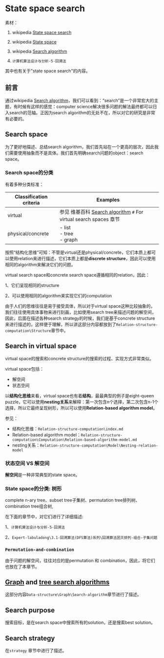 # State space search

素材：

1. wikipedia [State space search](https://en.wikipedia.org/wiki/State_space_search)

2. wikipedia [State space](https://en.wikipedia.org/wiki/State_space)

3. wikipedia [Search algorithm](https://en.wikipedia.org/wiki/Search_algorithm)

4. `计算机算法设计与分析-5-回溯法`

其中也有关于"state space search"的内容。

## 前言

通过wikipedia [Search algorithm](https://en.wikipedia.org/wiki/Search_algorithm)，我们可以看到：“search”是一个非常宏大的主题，有时候有这样的感觉：computer science解决很多问题的解法最终都可以归入search的范轴。正因为search algorithm的无处不在，所以对它的研究是非常有必要的。



## Search space

为了更好地描述、总结search algorithm，我们首先站在一个更高的层次，因此我们需要使用抽象而不是具体。我们首先明确search问题的object：search space。

### Search space的分类

有着多种分类标准：

| Classification criteria | Examples                                                     |
| ----------------------- | ------------------------------------------------------------ |
| virtual                 | 参见 维基百科 [Search algorithm](https://en.wikipedia.org/wiki/Search_algorithm) `#` For virtual search spaces 章节 |
| physical/concrete       | - list<br>- tree<br>- graph                                  |

按照“结构化思维”可知：不管是virtual还是physical/concrete，它们本质上都可以使用relation来进行描述，它们本质上都是**discrete structure**，因此可以使用相同的algorithm来解决它们的问题。

virtual search space和concrete search space遵循相同的relation，因此：

1、它们呈现相同的structure

2、可以使用相同的algorithm来实现它们的computation

由于人们的思维往往是易于接受具体，所以对于virtual space这种比较抽象的，我们往往使用具体事物来进行刻画，比如使用search tree来描述问题的解空间，因此，后面在描述各种search strategy的时候，我们是基于concrete structure来进行描述的，这样便于理解，所以讲这部分内容都放到了`Relation-structure-computation\Structure`章节中。

## Search in virtual space 

virtual space的搜索和concrete structure的搜索的过程、实现方式非常类似。

virtual space包括：

- 解空间
- 状态空间

以**结构化思维**来看，virtual space也有着**结构**，最最典型的例子是eight-queen puzzle，它可以使用**nesting关系**来解释：第一次包含n个选择，第二次包含n-1个选择，所以它最终呈现树形，所以可以使用**Relation-based algorithm model**。

参见：

- 结构化思维：`Relation-structure-computation\index.md`
- Relation-based algorithm model：`Relation-structure-computation\Computation\Relation-based-algorithm-model.md`
- nesting关系：`Relation-structure-computation\Model\Nesting-relation-model`



### 状态空间 VS 解空间

**解空间**是一种非常典型的state space。



### State space的分类: 树形

complete n-ary tree、subset tree子集树、permutation tree排列树、combination tree组合树,

在下面的章节中，对它们进行了详细描述:

1、`计算机算法设计与分析-5-回溯法`

2、`Expert-labuladong\3.1-回溯算法(DFS算法)系列\回溯算法团灭排列-组合-子集问题`



### `Permutation-and-combination`

由于问题的解空间，往往对应的是permutation 和 combination，因此，将它们也放在了本章节。



## [Graph](https://en.wikipedia.org/wiki/Graph_traversal) **and** [tree search algorithms](https://en.wikipedia.org/wiki/Tree_traversal)

这部分内容`Data-structure\Graph\Search-algorithm`章节进行了描述。



## Search purpose

搜索目标，是在search space中搜索所有的solution，还是搜索best solution。

## Search strategy

在`strategy` 章节中进行了描述。

